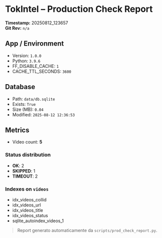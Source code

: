 # TokIntel – Production Check Report

**Timestamp:** 20250812_123657  
**Git Rev:** `n/a`

## App / Environment
- Version: `1.0.0`
- Python: `3.9.6`
- FF_DISABLE_CACHE: `1`
- CACHE_TTL_SECONDS: `3600`

## Database
- Path: `data/db.sqlite`
- Exists: `True`
- Size (MB): `0.04`
- Modified: `2025-08-12 12:36:53`

## Metrics
- Video count: **5**

### Status distribution
- **OK**: 2
- **SKIPPED**: 1
- **TIMEOUT**: 2

### Indexes on `videos`
- idx_videos_collid
- idx_videos_url
- idx_videos_title
- idx_videos_status
- sqlite_autoindex_videos_1

> Report generato automaticamente da `scripts/prod_check_report.py`.
